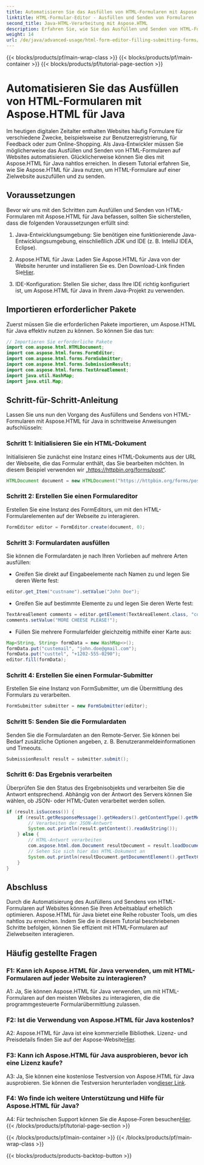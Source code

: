 ```yaml
---
title: Automatisieren Sie das Ausfüllen von HTML-Formularen mit Aspose.HTML für Java
linktitle: HTML-Formular-Editor - Ausfüllen und Senden von Formularen
second_title: Java-HTML-Verarbeitung mit Aspose.HTML
description: Erfahren Sie, wie Sie das Ausfüllen und Senden von HTML-Formularen mit Aspose.HTML für Java automatisieren. Vereinfachen Sie die Webinteraktion mit diesem Tutorial.
weight: 14
url: /de/java/advanced-usage/html-form-editor-filling-submitting-forms/
---
```


{{< blocks/products/pf/main-wrap-class >}}
{{< blocks/products/pf/main-container >}}
{{< blocks/products/pf/tutorial-page-section >}}

# Automatisieren Sie das Ausfüllen von HTML-Formularen mit Aspose.HTML für Java

Im heutigen digitalen Zeitalter enthalten Websites häufig Formulare für verschiedene Zwecke, beispielsweise zur Benutzerregistrierung, für Feedback oder zum Online-Shopping. Als Java-Entwickler müssen Sie möglicherweise das Ausfüllen und Senden von HTML-Formularen auf Websites automatisieren. Glücklicherweise können Sie dies mit Aspose.HTML für Java nahtlos erreichen. In diesem Tutorial erfahren Sie, wie Sie Aspose.HTML für Java nutzen, um HTML-Formulare auf einer Zielwebsite auszufüllen und zu senden.

## Voraussetzungen

Bevor wir uns mit den Schritten zum Ausfüllen und Senden von HTML-Formularen mit Aspose.HTML für Java befassen, sollten Sie sicherstellen, dass die folgenden Voraussetzungen erfüllt sind:

1. Java-Entwicklungsumgebung: Sie benötigen eine funktionierende Java-Entwicklungsumgebung, einschließlich JDK und IDE (z. B. IntelliJ IDEA, Eclipse).

2.  Aspose.HTML für Java: Laden Sie Aspose.HTML für Java von der Website herunter und installieren Sie es. Den Download-Link finden Sie[Hier](https://releases.aspose.com/html/java/).

3. IDE-Konfiguration: Stellen Sie sicher, dass Ihre IDE richtig konfiguriert ist, um Aspose.HTML für Java in Ihrem Java-Projekt zu verwenden.

## Importieren erforderlicher Pakete

Zuerst müssen Sie die erforderlichen Pakete importieren, um Aspose.HTML für Java effektiv nutzen zu können. So können Sie das tun:

```java
// Importieren Sie erforderliche Pakete
import com.aspose.html.HTMLDocument;
import com.aspose.html.forms.FormEditor;
import com.aspose.html.forms.FormSubmitter;
import com.aspose.html.forms.SubmissionResult;
import com.aspose.html.forms.TextAreaElement;
import java.util.HashMap;
import java.util.Map;
```

## Schritt-für-Schritt-Anleitung

Lassen Sie uns nun den Vorgang des Ausfüllens und Sendens von HTML-Formularen mit Aspose.HTML für Java in schrittweise Anweisungen aufschlüsseln:

### Schritt 1: Initialisieren Sie ein HTML-Dokument

Initialisieren Sie zunächst eine Instanz eines HTML-Dokuments aus der URL der Webseite, die das Formular enthält, das Sie bearbeiten möchten. In diesem Beispiel verwenden wir „https://httpbin.org/forms/post“.

```java
HTMLDocument document = new HTMLDocument("https://httpbin.org/forms/post");
```

### Schritt 2: Erstellen Sie einen Formulareditor

Erstellen Sie eine Instanz des FormEditors, um mit den HTML-Formularelementen auf der Webseite zu interagieren.

```java
FormEditor editor = FormEditor.create(document, 0);
```

### Schritt 3: Formulardaten ausfüllen

Sie können die Formulardaten je nach Ihren Vorlieben auf mehrere Arten ausfüllen:

- Greifen Sie direkt auf Eingabeelemente nach Namen zu und legen Sie deren Werte fest:

```java
editor.get_Item("custname").setValue("John Doe");
```

- Greifen Sie auf bestimmte Elemente zu und legen Sie deren Werte fest:

```java
TextAreaElement comments = editor.getElement(TextAreaElement.class, "comments");
comments.setValue("MORE CHEESE PLEASE!");
```

- Füllen Sie mehrere Formularfelder gleichzeitig mithilfe einer Karte aus:

```java
Map<String, String> formData = new HashMap<>();
formData.put("custemail", "john.doe@gmail.com");
formData.put("custtel", "+1202-555-0290");
editor.fill(formData);
```

### Schritt 4: Erstellen Sie einen Formular-Submitter

Erstellen Sie eine Instanz von FormSubmitter, um die Übermittlung des Formulars zu verarbeiten.

```java
FormSubmitter submitter = new FormSubmitter(editor);
```

### Schritt 5: Senden Sie die Formulardaten

Senden Sie die Formulardaten an den Remote-Server. Sie können bei Bedarf zusätzliche Optionen angeben, z. B. Benutzeranmeldeinformationen und Timeouts.

```java
SubmissionResult result = submitter.submit();
```

### Schritt 6: Das Ergebnis verarbeiten

Überprüfen Sie den Status des Ergebnisobjekts und verarbeiten Sie die Antwort entsprechend. Abhängig von der Antwort des Servers können Sie wählen, ob JSON- oder HTML-Daten verarbeitet werden sollen.

```java
if (result.isSuccess()) {
    if (result.getResponseMessage().getHeaders().getContentType().getMediaType().equals("application/json")) {
        // Verarbeiten der JSON-Antwort
        System.out.println(result.getContent().readAsString());
    } else {
        // HTML-Antwort verarbeiten
        com.aspose.html.dom.Document resultDocument = result.loadDocument();
        // Sehen Sie sich hier das HTML-Dokument an
        System.out.println(resultDocument.getDocumentElement().getTextContent());
    }
}
```

## Abschluss

Durch die Automatisierung des Ausfüllens und Sendens von HTML-Formularen auf Websites können Sie Ihren Arbeitsablauf erheblich optimieren. Aspose.HTML für Java bietet eine Reihe robuster Tools, um dies nahtlos zu erreichen. Indem Sie die in diesem Tutorial beschriebenen Schritte befolgen, können Sie effizient mit HTML-Formularen auf Zielwebseiten interagieren.

## Häufig gestellte Fragen

### F1: Kann ich Aspose.HTML für Java verwenden, um mit HTML-Formularen auf jeder Website zu interagieren?

A1: Ja, Sie können Aspose.HTML für Java verwenden, um mit HTML-Formularen auf den meisten Websites zu interagieren, die die programmgesteuerte Formularübermittlung zulassen.

### F2: Ist die Verwendung von Aspose.HTML für Java kostenlos?

 A2: Aspose.HTML für Java ist eine kommerzielle Bibliothek. Lizenz- und Preisdetails finden Sie auf der Aspose-Website[Hier](https://purchase.aspose.com/buy).

### F3: Kann ich Aspose.HTML für Java ausprobieren, bevor ich eine Lizenz kaufe?

 A3: Ja, Sie können eine kostenlose Testversion von Aspose.HTML für Java ausprobieren. Sie können die Testversion herunterladen von[dieser Link](https://releases.aspose.com/).

### F4: Wo finde ich weitere Unterstützung und Hilfe für Aspose.HTML für Java?

 A4: Für technischen Support können Sie die Aspose-Foren besuchen[Hier](https://forum.aspose.com/).
{{< /blocks/products/pf/tutorial-page-section >}}

{{< /blocks/products/pf/main-container >}}
{{< /blocks/products/pf/main-wrap-class >}}

{{< blocks/products/products-backtop-button >}}
